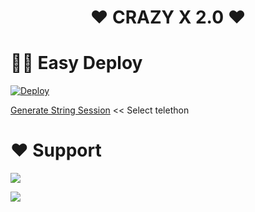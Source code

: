 
<h1 align="center"><b>❤️ CRAZY X 2.0  ❤️</b></h1>



# 🏃‍♂️ Easy Deploy 
[![Deploy](https://www.herokucdn.com/deploy/button.svg)](https://heroku.com/deploy?template=https://github.com/SUKHPAL443/daisyx.git)

[Generate String Session](https://replit.com/@SUKHPAL443/crazyx#main.py)  << Select telethon


# ❤️ Support
<a href="https://t.me/craxySupport_Official"><img src="https://img.shields.io/badge/Join-Telegram%20Channel-red.svg?logo=Telegram"></a>

<a href="https://t.me/craxysupport_official"><img src="https://img.shields.io/badge/Join-Telegram%20Group-blue.svg?logo=telegram"></a>


